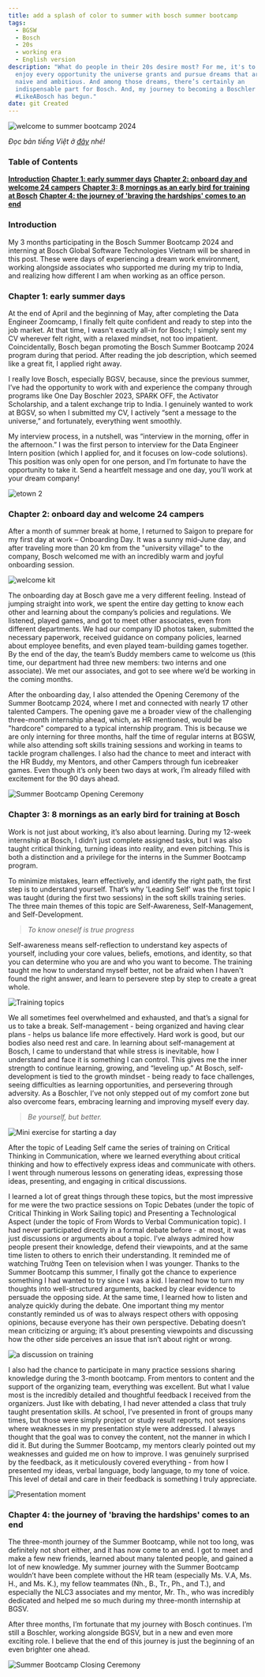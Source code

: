 ```yaml
---
title: add a splash of color to summer with bosch summer bootcamp
tags:
  - BGSW
  - Bosch
  - 20s
  - working era
  - English version
description: "What do people in their 20s desire most? For me, it's to fully
  enjoy every opportunity the universe grants and pursue dreams that are both
  naive and ambitious. And among those dreams, there’s certainly an
  indispensable part for Bosch. And, my journey to becoming a Boschler
  #LikeABosch has begun."
date: git Created
---
```

![welcome to summer bootcamp 2024](thumbnail.png)

*Đọc bản tiếng Việt ở [đây](https://nnphuyen.netlify.app/blog/cho-hè-thêm-rực-rỡ-với-bosch-summer-bootcamp/) nhé!*

### **Table of Contents**

**[Introduction](#h-introduction)**
**[Chapter 1: early summer days](#h-chapter-1-early-summer-days)**
**[Chapter 2: onboard day and welcome 24 campers](#h-chapter-2-onboard-day-and-welcome-24-campers)**
**[Chapter 3: 8 mornings as an early bird for training at Bosch](#h-chapter-3-8-mornings-as-an-early-bird-for-training-at-bosch)**
**[Chapter 4: the journey of 'braving the hardships' comes to an end](#h-chapter-4-the-journey-of-braving-the-hardships-comes-to-an-end)**

### Introduction

My 3 months participating in the Bosch Summer Bootcamp 2024 and interning at Bosch Global Software Technologies Vietnam will be shared in this post. These were days of experiencing a dream work environment, working alongside associates who supported me during my trip to India, and realizing how different I am when working as an office person.

### Chapter 1: early summer days

At the end of April and the beginning of May, after completing the Data Engineer Zoomcamp, I finally felt quite confident and ready to step into the job market. At that time, I wasn't exactly all-in for Bosch; I simply sent my CV wherever felt right, with a relaxed mindset, not too impatient. Coincidentally, Bosch began promoting the Bosch Summer Bootcamp 2024 program during that period. After reading the job description, which seemed like a great fit, I applied right away.

I really love Bosch, especially BGSV, because, since the previous summer, I’ve had the opportunity to work with and experience the company through programs like One Day Boschler 2023, SPARK OFF, the Activator Scholarship, and a talent exchange trip to India. I genuinely wanted to work at BGSV, so when I submitted my CV, I actively “sent a message to the universe,” and fortunately, everything went smoothly.

My interview process, in a nutshell, was “interview in the morning, offer in the afternoon.” I was the first person to interview for the Data Engineer Intern position (which I applied for, and it focuses on low-code solutions). This position was only open for one person, and I’m fortunate to have the opportunity to take it. Send a heartfelt message and one day, you’ll work at your dream company!

![etown 2](2.png "etown 2")

### Chapter 2: onboard day and welcome 24 campers

After a month of summer break at home, I returned to Saigon to prepare for my first day at work – Onboarding Day. It was a sunny mid-June day, and after traveling more than 20 km from the "university village" to the company, Bosch welcomed me with an incredibly warm and joyful onboarding session.

![welcome kit](3.png "welcome kit")

The onboarding day at Bosch gave me a very different feeling. Instead of jumping straight into work, we spent the entire day getting to know each other and learning about the company’s policies and regulations. We listened, played games, and got to meet other associates, even from different departments. We had our company ID photos taken, submitted the necessary paperwork, received guidance on company policies, learned about employee benefits, and even played team-building games together. By the end of the day, the team’s Buddy members came to welcome us (this time, our department had three new members: two interns and one associate). We met our associates, and got to see where we’d be working in the coming months.

After the onboarding day, I also attended the Opening Ceremony of the Summer Bootcamp 2024, where I met and connected with nearly 17 other talented Campers. The opening gave me a broader view of the challenging three-month internship ahead, which, as HR mentioned, would be "hardcore" compared to a typical internship program. This is because we are only interning for three months, half the time of regular interns at BGSW, while also attending soft skills training sessions and working in teams to tackle program challenges. I also had the chance to meet and interact with the HR Buddy, my Mentors, and other Campers through fun icebreaker games. Even though it’s only been two days at work, I’m already filled with excitement for the 90 days ahead.

![Summer Bootcamp Opening Ceremony](4.png "Summer Bootcamp Opening Ceremony")

### Chapter 3: 8 mornings as an early bird for training at Bosch

Work is not just about working, it’s also about learning. During my 12-week internship at Bosch, I didn’t just complete assigned tasks, but I was also taught critical thinking, turning ideas into reality, and even pitching. This is both a distinction and a privilege for the interns in the Summer Bootcamp program.

To minimize mistakes, learn effectively, and identify the right path, the first step is to understand yourself. That’s why 'Leading Self' was the first topic I was taught (during the first two sessions) in the soft skills training series. The three main themes of this topic are Self-Awareness, Self-Management, and Self-Development.

> *To know oneself is true progress*

Self-awareness means self-reflection to understand key aspects of yourself, including your core values, beliefs, emotions, and identity, so that you can determine who you are and who you want to become. The training taught me how to understand myself better, not be afraid when I haven't found the right answer, and learn to persevere step by step to create a great whole.

![Training topics](5.png "Training topics")

We all sometimes feel overwhelmed and exhausted, and that’s a signal for us to take a break. Self-management - being organized and having clear plans - helps us balance life more effectively. Hard work is good, but our bodies also need rest and care. In learning about self-management at Bosch, I came to understand that while stress is inevitable, how I understand and face it is something I can control. This gives me the inner strength to continue learning, growing, and “leveling up.” At Bosch, self-development is tied to the growth mindset - being ready to face challenges, seeing difficulties as learning opportunities, and persevering through adversity. As a Boschler, I’ve not only stepped out of my comfort zone but also overcome fears, embracing learning and improving myself every day.

> *Be yourself, but better.* 

![Mini exercise for starting a day](6.png "Mini exercise for starting a day")

After the topic of Leading Self came the series of training on Critical Thinking in Communication, where we learned everything about critical thinking and how to effectively express ideas and communicate with others. I went through numerous lessons on generating ideas, expressing those ideas, presenting, and engaging in critical discussions.

I learned a lot of great things through these topics, but the most impressive for me were the two practice sessions on Topic Debates (under the topic of Critical Thinking in Work Sailing topic) and Presenting a Technological Aspect (under the topic of From Words to Verbal Communication topic). I had never participated directly in a formal debate before - at most, it was just discussions or arguments about a topic. I’ve always admired how people present their knowledge, defend their viewpoints, and at the same time listen to others to enrich their understanding. It reminded me of watching Trường Teen on television when I was younger. Thanks to the Summer Bootcamp this summer, I finally got the chance to experience something I had wanted to try since I was a kid. I learned how to turn my thoughts into well-structured arguments, backed by clear evidence to persuade the opposing side. At the same time, I learned how to listen and analyze quickly during the debate. One important thing my mentor constantly reminded us of was to always respect others with opposing opinions, because everyone has their own perspective. Debating doesn’t mean criticizing or arguing; it’s about presenting viewpoints and discussing how the other side perceives an issue that isn’t about right or wrong.

![a discussion on training](8.png "A discussion session on training program")

I also had the chance to participate in many practice sessions sharing knowledge during the 3-month bootcamp. From mentors to content and the support of the organizing team, everything was excellent. But what I value most is the incredibly detailed and thoughtful feedback I received from the organizers. Just like with debating, I had never attended a class that truly taught presentation skills. At school, I’ve presented in front of groups many times, but those were simply project or study result reports, not sessions where weaknesses in my presentation style were addressed. I always thought that the goal was to convey the content, not the manner in which I did it. But during the Summer Bootcamp, my mentors clearly pointed out my weaknesses and guided me on how to improve. I was genuinely surprised by the feedback, as it meticulously covered everything - from how I presented my ideas, verbal language, body language, to my tone of voice. This level of detail and care in their feedback is something I truly appreciate.

![Presentation moment](9.png "Presentation moment")

### Chapter 4: the journey of 'braving the hardships' comes to an end

The three-month journey of the Summer Bootcamp, while not too long, was definitely not short either, and it has now come to an end. I got to meet and make a few new friends, learned about many talented people, and gained a lot of new knowledge. My summer journey with the Summer Bootcamp wouldn’t have been complete without the HR team (especially Ms. V.A, Ms. H., and Ms. K.), my fellow teammates (Nh., B., Tr., Ph., and T.), and especially the NLC3 associates and my mentor, Mr. Th., who was incredibly dedicated and helped me so much during my three-month internship at BGSV.

After three months, I’m fortunate that my journey with Bosch continues. I’m still a Boschler, working alongside BGSV, but in a new and even more exciting role. I believe that the end of this journey is just the beginning of an even brighter one ahead.

![Summer Bootcamp Closing Ceremony](10.png "Summer Bootcamp Closing Ceremony")
